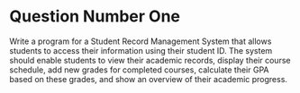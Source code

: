 # Question Number One
Write a program for a Student Record Management System that allows students to access their information using their student ID. The system should enable students to view their academic records, display their course schedule, add new grades for completed courses, calculate their GPA based on these grades, and show an overview of their academic progress.

